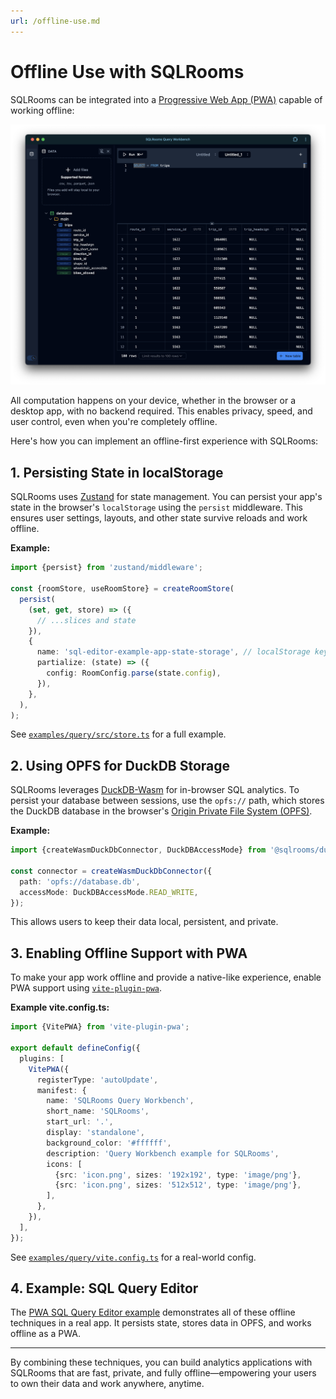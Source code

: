 ```yaml
---
url: /offline-use.md
---
```


# Offline Use with SQLRooms

SQLRooms can be integrated into a [Progressive Web App (PWA)](https://web.dev/progressive-web-apps/) capable of working offline:

![SQLRooms Query Workbench progressive web app](/assets/sqlrooms-query-pwa.CQpq4wOb.png)

All computation happens on your device, whether in the browser or a desktop app, with no backend required. This enables privacy, speed, and user control, even when you're completely offline.

Here's how you can implement an offline-first experience with SQLRooms:

## 1. Persisting State in localStorage

SQLRooms uses [Zustand](https://docs.pmnd.rs/zustand/getting-started/introduction) for state management. You can persist your app's state in the browser's `localStorage` using the `persist` middleware. This ensures user settings, layouts, and other state survive reloads and work offline.

**Example:**

```ts
import {persist} from 'zustand/middleware';

const {roomStore, useRoomStore} = createRoomStore(
  persist(
    (set, get, store) => ({
      // ...slices and state
    }),
    {
      name: 'sql-editor-example-app-state-storage', // localStorage key
      partialize: (state) => ({
        config: RoomConfig.parse(state.config),
      }),
    },
  ),
);
```

See [`examples/query/src/store.ts`](https://github.com/sqlrooms/examples/blob/main/query/src/store.ts) for a full example.

## 2. Using OPFS for DuckDB Storage

SQLRooms leverages [DuckDB-Wasm](https://duckdb.org/docs/wasm/overview.html) for in-browser SQL analytics. To persist your database between sessions, use the `opfs://` path, which stores the DuckDB database in the browser's [Origin Private File System (OPFS)](https://web.dev/origin-private-file-system/).

**Example:**

```ts
import {createWasmDuckDbConnector, DuckDBAccessMode} from '@sqlrooms/duckdb';

const connector = createWasmDuckDbConnector({
  path: 'opfs://database.db',
  accessMode: DuckDBAccessMode.READ_WRITE,
});
```

This allows users to keep their data local, persistent, and private.

## 3. Enabling Offline Support with PWA

To make your app work offline and provide a native-like experience, enable PWA support using [`vite-plugin-pwa`](https://vite-pwa-org.netlify.app/).

**Example vite.config.ts:**

```ts
import {VitePWA} from 'vite-plugin-pwa';

export default defineConfig({
  plugins: [
    VitePWA({
      registerType: 'autoUpdate',
      manifest: {
        name: 'SQLRooms Query Workbench',
        short_name: 'SQLRooms',
        start_url: '.',
        display: 'standalone',
        background_color: '#ffffff',
        description: 'Query Workbench example for SQLRooms',
        icons: [
          {src: 'icon.png', sizes: '192x192', type: 'image/png'},
          {src: 'icon.png', sizes: '512x512', type: 'image/png'},
        ],
      },
    }),
  ],
});
```

See [`examples/query/vite.config.ts`](https://github.com/sqlrooms/examples/blob/main/query/vite.config.ts) for a real-world config.

## 4. Example: SQL Query Editor

The [PWA SQL Query Editor example](https://github.com/sqlrooms/examples/tree/main/query-pwa) demonstrates all of these offline techniques in a real app. It persists state, stores data in OPFS, and works offline as a PWA.

***

By combining these techniques, you can build analytics applications with SQLRooms that are fast, private, and fully offline—empowering your users to own their data and work anywhere, anytime.
